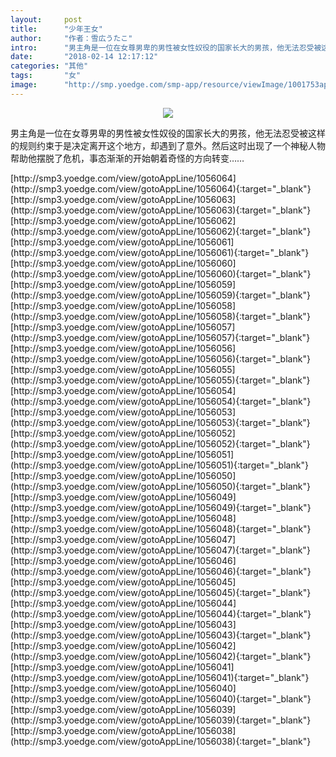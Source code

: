 ```yaml
---
layout:     post
title:      "少年王女"
author:     "作者：雪広うたこ"
intro:      "男主角是一位在女尊男卑的男性被女性奴役的国家长大的男孩，他无法忍受被这样的规则约束于是决定离开这个地方，却遇到了意外。然后这时出现了一个神秘人物帮助他摆脱了危机，事态渐渐的开始朝着奇怪的方向转变……"
date:       "2018-02-14 12:17:12"
categories: "其他"
tags:       "女"
image:      "http://smp.yoedge.com/smp-app/resource/viewImage/1001753appline.png"
---
```

<div style="text-align: center">
<p><img src="http://smp.yoedge.com/smp-app/resource/viewImage/1001753appline.png"/></p>
</div>
<p class="post-meta">
<span>男主角是一位在女尊男卑的男性被女性奴役的国家长大的男孩，他无法忍受被这样的规则约束于是决定离开这个地方，却遇到了意外。然后这时出现了一个神秘人物帮助他摆脱了危机，事态渐渐的开始朝着奇怪的方向转变……</span>
</p>
[http://smp3.yoedge.com/view/gotoAppLine/1056064](http://smp3.yoedge.com/view/gotoAppLine/1056064){:target="_blank"}
[http://smp3.yoedge.com/view/gotoAppLine/1056063](http://smp3.yoedge.com/view/gotoAppLine/1056063){:target="_blank"}
[http://smp3.yoedge.com/view/gotoAppLine/1056062](http://smp3.yoedge.com/view/gotoAppLine/1056062){:target="_blank"}
[http://smp3.yoedge.com/view/gotoAppLine/1056061](http://smp3.yoedge.com/view/gotoAppLine/1056061){:target="_blank"}
[http://smp3.yoedge.com/view/gotoAppLine/1056060](http://smp3.yoedge.com/view/gotoAppLine/1056060){:target="_blank"}
[http://smp3.yoedge.com/view/gotoAppLine/1056059](http://smp3.yoedge.com/view/gotoAppLine/1056059){:target="_blank"}
[http://smp3.yoedge.com/view/gotoAppLine/1056058](http://smp3.yoedge.com/view/gotoAppLine/1056058){:target="_blank"}
[http://smp3.yoedge.com/view/gotoAppLine/1056057](http://smp3.yoedge.com/view/gotoAppLine/1056057){:target="_blank"}
[http://smp3.yoedge.com/view/gotoAppLine/1056056](http://smp3.yoedge.com/view/gotoAppLine/1056056){:target="_blank"}
[http://smp3.yoedge.com/view/gotoAppLine/1056055](http://smp3.yoedge.com/view/gotoAppLine/1056055){:target="_blank"}
[http://smp3.yoedge.com/view/gotoAppLine/1056054](http://smp3.yoedge.com/view/gotoAppLine/1056054){:target="_blank"}
[http://smp3.yoedge.com/view/gotoAppLine/1056053](http://smp3.yoedge.com/view/gotoAppLine/1056053){:target="_blank"}
[http://smp3.yoedge.com/view/gotoAppLine/1056052](http://smp3.yoedge.com/view/gotoAppLine/1056052){:target="_blank"}
[http://smp3.yoedge.com/view/gotoAppLine/1056051](http://smp3.yoedge.com/view/gotoAppLine/1056051){:target="_blank"}
[http://smp3.yoedge.com/view/gotoAppLine/1056050](http://smp3.yoedge.com/view/gotoAppLine/1056050){:target="_blank"}
[http://smp3.yoedge.com/view/gotoAppLine/1056049](http://smp3.yoedge.com/view/gotoAppLine/1056049){:target="_blank"}
[http://smp3.yoedge.com/view/gotoAppLine/1056048](http://smp3.yoedge.com/view/gotoAppLine/1056048){:target="_blank"}
[http://smp3.yoedge.com/view/gotoAppLine/1056047](http://smp3.yoedge.com/view/gotoAppLine/1056047){:target="_blank"}
[http://smp3.yoedge.com/view/gotoAppLine/1056046](http://smp3.yoedge.com/view/gotoAppLine/1056046){:target="_blank"}
[http://smp3.yoedge.com/view/gotoAppLine/1056045](http://smp3.yoedge.com/view/gotoAppLine/1056045){:target="_blank"}
[http://smp3.yoedge.com/view/gotoAppLine/1056044](http://smp3.yoedge.com/view/gotoAppLine/1056044){:target="_blank"}
[http://smp3.yoedge.com/view/gotoAppLine/1056043](http://smp3.yoedge.com/view/gotoAppLine/1056043){:target="_blank"}
[http://smp3.yoedge.com/view/gotoAppLine/1056042](http://smp3.yoedge.com/view/gotoAppLine/1056042){:target="_blank"}
[http://smp3.yoedge.com/view/gotoAppLine/1056041](http://smp3.yoedge.com/view/gotoAppLine/1056041){:target="_blank"}
[http://smp3.yoedge.com/view/gotoAppLine/1056040](http://smp3.yoedge.com/view/gotoAppLine/1056040){:target="_blank"}
[http://smp3.yoedge.com/view/gotoAppLine/1056039](http://smp3.yoedge.com/view/gotoAppLine/1056039){:target="_blank"}
[http://smp3.yoedge.com/view/gotoAppLine/1056038](http://smp3.yoedge.com/view/gotoAppLine/1056038){:target="_blank"}


